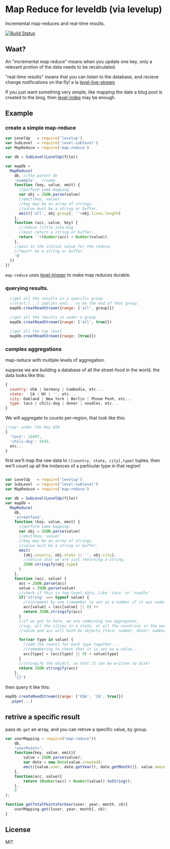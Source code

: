 # Map Reduce for leveldb (via levelup)

Incremental map-reduces and real-time results.

[![Build Status](https://travis-ci.org/dominictarr/map-reduce.png?branch=master)](https://travis-ci.org/dominictarr/map-reduce)

## Waat?

An "incremental map reduce" means when you update one key,
only a relevant protion of the data needs to be recalculated.

"real-time results" means that you can listen to the database,
and recieve change notifications on the fly! a la 
[level-live-stream](https://github.com/dominictarr/level-live-stream)

If you just want something very simple, like mapping the date a blog post
is created to the blog, then [level-index](https://github.com/dominictarr/level-index)
may be enough.

## Example

### create a simple map-reduce

``` js
var LevelUp   = require('levelup')
var SubLevel  = require('level-sublevel')
var MapReduce = require('map-reduce')

var db = SubLevel(LevelUp(file))

var mapDb = 
  MapReduce(
    db, //the parent db
    'example',  //name.
    function (key, value, emit) {
      //perform some mapping.
      var obj = JSON.parse(value)
      //emit(key, value)
      //key may be an array of strings. 
      //value must be a string or buffer.
      emit(['all', obj.group], ''+obj.lines.length)
    },
    function (acc, value, key) {
      //reduce little into big
      //must return a string or buffer.
      return ''+(Number(acc) + Number(value))
    },
    //pass in the initial value for the reduce.
    //*must* be a string or buffer.
    '0'
  })
})

```

`map-reduce` uses [level-trigger](https://github.com/dominictarr/level-trigger) to make map reduces durable.


### querying results.

``` js
  //get all the results in a specific group
  //start:[...] implies end:.. to be the end of that group.
  mapDb.creatReadStream({range: ['all', group]}) 

  //get all the results in under a group.
  mapDb.creatReadStream({range: ['all', true]}) 

  //get all the top level 
  mapDb.creatReadStream({range: [true]})

```

<!--
by default, the stream will stay open, and continue to give you the latest results.
This may be disabled by passing `{tail:false}`. 
The stream responds correctly to `stream.pause()` and `stream.resume()`

``` js
  db.mapReduce.view(viewName, {start: ['all', true], tail: false}) 
```
-->
### complex aggregations

map-reduce with multiple levels of aggregation.

suppose we are building a database of all the street-food in the world.
the data looks like this:

``` js
{
  country: USA | Germany | Cambodia, etc...
  state:   CA | NY | '', etc...
  city: Oakland | New York | Berlin | Phnom Penh, etc...
  type: taco | chili-dog | doner | noodles, etc...
}
```

We will aggregate to counts per-region, that look like this:

``` js
//say: under the key USA
{
  'taco': 23497,
  'chili-dog': 5643,
  etc...
}
```

first we'll map the raw data to `([country, state, city],type)` tuples.
then we'll count up all the instances of a particular type in that region!

``` js

var LevelUp   = require('levelup')
var SubLevel  = require('level-sublevel')
var MapReduce = require('map-reduce')

var db = SubLevel(LevelUp(file))
var mapDb = 
  MapReduce(
    db,
    'streetfood',
    function (key, value, emit) {
      //perform some mapping.
      var obj = JSON.parse(value)
      //emit(key, value)
      //key may be an array of strings. 
      //value must be a string or buffer.
      emit(
        [obj.country, obj.state || '', obj.city],
        //notice that we are just returning a string.
        JSON.stringify(obj.type)
      )
    },
    function (acc, value) {
      acc = JSON.parse(acc)
      value = JSON.parse(value)
      //check if this is top level data, like 'taco' or 'noodle'
      if('string' === typeof value) {
        //increment by one (remember to set as a number if it was undefined)
        acc[value] = (acc[value] || 0) ++
        return JSON.stringify(acc)
      }
      //if we get to here, we are combining two aggregates.
      //say, all the cities in a state, or all the countries in the world.
      //value and acc will both be objects {taco: number, doner: number2, etc...}

      for(var type in value) {
        //add the counts for each type together...
        //remembering to check that it is set as a value...
        acc[type] = (acc[type] || 0) + value[type]
      }
      //stringify the object, so that it can be written to disk!
      return JSON.stringify(acc)
    },
    '{}')
```

then query it like this:

``` js
mapDb.createReadStream({range: ['USA', 'CA', true]})
  .pipe(...)
```

<!---
TODO: add live-streams, and reinstate this documentation
``` js
//pass tail: false, because new streetfood doesn't appear that often...

mapDb.createReadStream({range: ['USA', 'CA', true]})
  .pipe(...)
//or get the streetfood counts for each state. 
//we want to know about realtime changes this time.
mapDb.createReadStream({range: ['USA', true]})

```
-->

## retrive a specific result

pass `db.get` an array, and you can retrive a specific value, by group.

``` js
var userMapping = require("map-reduce")(
    db,
    "userPoints",
    function(key, value, emit){
        value = JSON.parse(value);
        var date = new Date(value.created);
        emit([value.user, date.getYear(), date.getMonth()], value.amount);
    },
    function(acc, value){
        return (Number(acc) + Number(value)).toString();
    },
    0
);

function getTotalPointsForUser(user, year, month, cb){
    userMapping.get([user, year, month], cb);
}

```

## License

MIT

